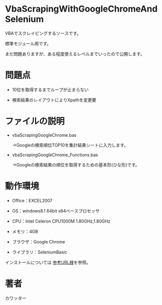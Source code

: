 # VbaScrapingWithGoogleChromeAndSelenium

VBAでスクレイピングするソースです。

標準モジュール用です。

まだ問題ありますが、ある程度使えるレベルまでいったので公開します。

# 問題点

* 10位を取得するまでループが止まらない

* 検索結果のレイアウトによりXpathを変更要

# ファイルの説明

* vbaScrapingGoogleChrome.bas

  →Googleの検索順位TOP10を集計結果シートに入力します。

* vbaScrapingGoogleChrome_Functions.bas

  →Googleの検索結果の順位を取得するための基本形(ひな形)です。

# 動作環境

* Office：EXCEL2007

* OS：windows8.1 64bit x64ベースプロセッサ

* CPU：Intel Celeron CPU1000M 1.80GHz,1.80GHz

* メモリ：4GB

* ブラウザ：Google Chrome

* ライブラリ：SeleniumBasic

インストールについては [参考URL様](https://qiita.com/400800mkouyou/items/735704557e52bd5c08dc)を参照。

# 著者

カワッター
